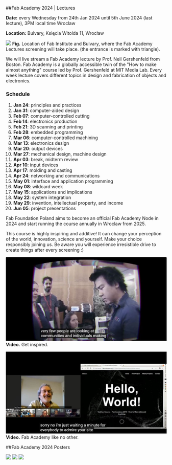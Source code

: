 








##Fab Academy 2024 | Lectures

**Date:** every Wednesday from 24th Jan 2024 until 5th June 2024 (last lecture), 3PM local time Wroclaw

**Location:** Bulvary, Księcia Witolda 11, Wrocław


![](../assets/events/240118_mapxs.jpg)
**Fig.** Location of Fab Institute and Bulvary, where the Fab Academy Lectures screening will take place. (the entrance is marked with triangle).

We will live stream a Fab Academy lecture by Prof. Neil Gershenfeld from Boston. Fab Academy is a globally accessible twin of the "How to make almost anything" course led by Prof. Gershenfeld at MIT Media Lab. Every week lecture covers different topics in design and fabrication of objects and electronics.

### Schedule

1. **Jan 24**:  principles and practices
2. **Jan 31**: computer-aided design
3. **Feb 07**: computer-controlled cutting
4. **Feb 14**: electronics production
5. **Feb 21**: 3D scanning and printing
6. **Feb 28**: embedded programming
7. **Mar 06**: computer-controlled machining
8. **Mar 13**: electronics design
9. **Mar 20**: output devices
10. **Mar 27**: mechanical design, machine design
11. **Apr 03**: break, midterm review
12. **Apr 10**: input devices
13. **Apr 17**: molding and casting
14. **Apr 24**: networking and communications
15. **May 01**: interface and application programming
16. **May 08**: wildcard week
17. **May 15**: applications and implications
18. **May 22**: system integration
19. **May 29**: invention, intellectual property, and income
20. **Jun 05**: project presentations

Fab Foundation Poland aims to become an official Fab Academy Node in 2024 and start running the course annually in Wroclaw from 2025.

This course is highly inspiring and additive! It can change your perception of the world, innovation, science and yourself. Make your choice responsibly joining us. Be aware you will experience irresistible drive to create things after every screening :)





[![Fab Academy Get inspired](./assets/events/fabac2.JPG)](https://youtu.be/EIw-bpKviFQ?si=qU2JLSRT7PSqxNfi)
**Video.** Get inspired.





[![Fab Academy like no other](./assets/events/fabac1.JPG)](https://youtu.be/L-ttUyseRDU?si=t5fsguHSXWKeFr8x)
**Video.** Fab Academy like no other.

##Fab Academy 2024 Posters

![](../assets/events/FabAcademy.jpg)
![](../assets/events/FabAcademy2.jpg)
![](../assets/events/FabAcademy3.jpg)
